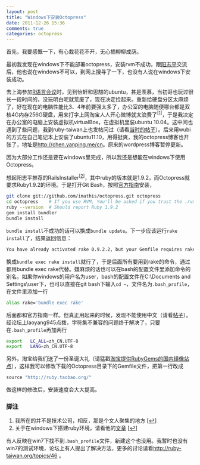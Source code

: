 ```yaml
---
layout: post
title: "Windows下安装Octopress"
date: 2011-12-26 15:36
comments: true
categories: octopress
---
```


首先，我要感慨一下，有心栽花花不开，无心插柳柳成荫。

最初我发现在windows下不能部署octopress，安装rvm不成功，跟<a href="http://yangzhiping.com" target="_blank">阳志平</a>交流后，他也说在windows不可以，到网上搜寻了一下，也没有人说在windows下安装成功。

去上海参加[R语言会议](http://cos.name/2011/11/4th-china-r-shanghai-summary/)时，见到怡轩和思喆的ubuntu，甚是羡慕，当初哥也玩过很长一段时间的，没玩明白呢就荒废了，现在决定捡起来。重新给硬盘分区太麻烦了，好在现在的电脑性能比3、4年前要强太多了，办公室的电脑随便哪台都是双核4G内存256G硬盘，用来打字上网淘宝人人开心微博就太浪费了<sup>[<a id="back_2_1" href="#fn_2_1">1</a>]</sup>，于是我决定在办公室的电脑上安装虚拟机virtualBox，在虚拟机里装ubuntu 10.04。这中间也遇到了些问题，我到ruby-taiwan上也发帖问过（请看<a href="http://ruby-taiwan.org/topics/37" target="_blank">当时的帖子</a>）。后来用wubi的方式在自己笔记本上安装了ubuntu11.10，用得挺爽，我的octopress博客也开张了，地址是<a href="http://chen.yanping.me/cn" target="_blank">http://chen.yanping.me/cn</a>。原来的wordpress博客暂停更新。

因为大部分工作还是要在windows里完成，所以我还是想能在windows下使用Octopress。

<!--more-->

想起阳志平推荐的RailsInstaller<sup>[<a id="back_2_2" href="#fn_2_2">2</a>]</sup>，其中ruby的版本就是1.9.2，而Octopress就要求Ruby1.9.2的环境。于是打开Git Bash，按照<a href="http://octopress.org/docs/" target="_blank">官方指南</a>安装，

```sh
git clone git://github.com/imathis/octopress.git octopress
cd octopress    # If you use RVM, You'll be asked if you trust the .rvmrc file (say yes).
ruby --version  # Should report Ruby 1.9.2
gem install bundler
bundle install
```

`bundle install`不成功的话可以换成`bundle update`。下一步应该运行`rake install`了，结果返回信息：

```sh
You have already activated rake 0.9.2.2, but your Gemfile requires rake 0.9.2. Using bundle exec may solve this.
```

换成`bundle exec rake install`就行了，于是后面所有要用到rake的命令，通过都用bundle exec rake代替。嫌麻烦的话也可以在bash的配置文件里添加命令的别名。如果你windows的用户名为user，bash的配置文件在C:\Documents and Settings\user下，也可以直接在git bash下输入`cd ~`，文件名为`.bash_profile`，在文件里添加一行

```sh
alias rake='bundle exec rake'

```
后面都和官方指南一样。但真正用起来的时候，发现不能使用中文（请看<a href="http://ruby-taiwan.org/topics/46" target="_blank">帖子</a>）。经论坛上laoyang945点拨，字符集不兼容的问题终于解决了，只要在`.bash_profile`再加两行

```sh
export   LC_ALL=zh_CN.UTF-8
export   LANG=zh_CN.UTF-8 
```

另外，淘宝给我们送了一份圣诞大礼（请猛戳<a href="http://www.oschina.net/news/24321/rubygems-taobao-mirror?from=rss" target="_blank">淘宝提供RubyGems的国内镜像站点</a>），这样我可以修改下载的Octopress目录下的Gemfile文件，把第一行改成

```ruby
source "http://ruby.taobao.org/"
```
做这样的修改后，安装速度会大大提高。

### 脚注 ###
1. 我所在的并不是技术公司，相反，那是个文人聚集的地方  [<a id="fn_2_1" href="#back_2_1">↩</a>] 
2. 关于在windows下搭建ruby环境，请看他的[文章](http://www.yangzhiping.com/tech/happy-ruby-ps1-windows.html) [<a id="fn_2_2" href="#back_2_2">↩</a>] 

<p class="warning">
有人反映在win7下找不到<code>.bash_profile</code>文件，新建这个也没用。我暂时也没有win7的测试环境，论坛上有人提出了解决方法，更多的讨论请看<a href="http://ruby-taiwan.org/topics/46">http://ruby-taiwan.org/topics/46</a> 。
</p>

